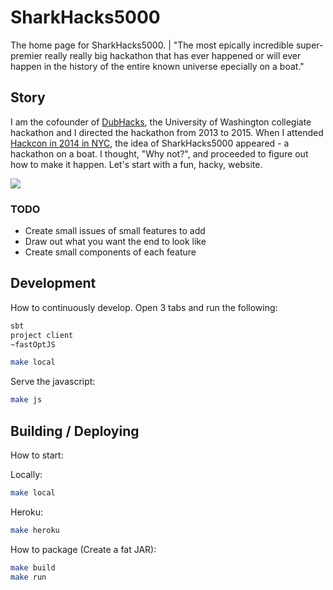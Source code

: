 # SharkHacks5000

The home page for SharkHacks5000.
| "The most epically incredible super-premier really really big hackathon that has ever happened or will ever happen in the history of the entire known universe epecially on a boat."

## Story

I am the cofounder of [DubHacks](dubhacks.co), the University of Washington collegiate hackathon and I directed the hackathon from 2013 to 2015. When I attended [Hackcon in 2014 in NYC](http://news.mlh.io/hackcon-talks-03-31-2014), the idea of SharkHacks5000 appeared - a hackathon on a boat. I thought, "Why not?", and proceeded to figure out how to make it happen. Let's start with a fun, hacky, website.

![](https://cloud.githubusercontent.com/assets/744973/12055590/7340b810-aee3-11e5-9267-75d4278a415d.jpg)

### TODO

- Create small issues of small features to add
- Draw out what you want the end to look like
- Create small components of each feature

## Development

How to continuously develop. Open 3 tabs and run the following:

```sh
sbt
project client
~fastOptJS
```

```sh
make local
```

Serve the javascript:
```sh
make js
```

## Building / Deploying

How to start:

Locally:

```sh
make local
```

Heroku:

```sh
make heroku
```

How to package (Create a fat JAR):

```sh
make build
make run
```
